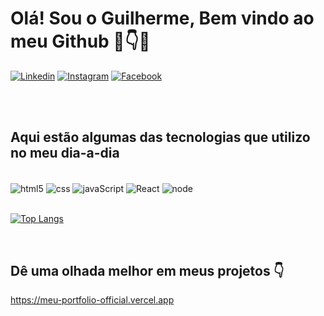 # Olá! Sou o Guilherme, Bem vindo ao meu Github 🙂👇🧾

[![Linkedin](https://img.shields.io/badge/LinkedIn-0077B5?style=for-the-badge&logo=linkedin&logoColor=white)](https://www.linkedin.com/in/guilherme-de-lima-furlanetto-325a091a4/)
[![Instagram](https://img.shields.io/badge/Instagram-E4405F?style=for-the-badge&logo=instagram&logoColor=white)](https://www.instagram.com/gui_lima_furlanetto/)
[![Facebook](https://img.shields.io/badge/Facebook-1877F2?style=for-the-badge&logo=facebook&logoColor=white)](https://www.facebook.com/profile.php?id=100008393790800)

 </br></br>

## Aqui estão algumas das tecnologias que utilizo no meu dia-a-dia

<div style="display: inline_block"></br>
  <img align="center" alt="html5" src="https://img.shields.io/badge/HTML5-E34F26?style=for-the-badge&logo=html5&logoColor=white">
  <img align="center" alt="css" src="https://img.shields.io/badge/CSS3-1572B6?style=for-the-badge&logo=css3&logoColor=white">
  <img align="center" alt="javaScript" src="https://img.shields.io/badge/JavaScript-323330?style=for-the-badge&logo=javascript&logoColor=F7DF1E">
  <img align="center" alt="React" src="https://img.shields.io/badge/React-20232A?style=for-the-badge&logo=react&logoColor=61DAFB">
  <img align="center" alt="node" src="https://img.shields.io/badge/Node.js-43853D?style=for-the-badge&logo=node.js&logoColor=white">
</div></br>

[![Top Langs](https://github-readme-stats.vercel.app/api/top-langs/?username=GuilhermeFurlanetto&hide_progress=false)](https://github.com/GuilhermeFurlanetto/github-readme-stats)

</br>

## Dê uma olhada melhor em meus projetos 👇

https://meu-portfolio-official.vercel.app
